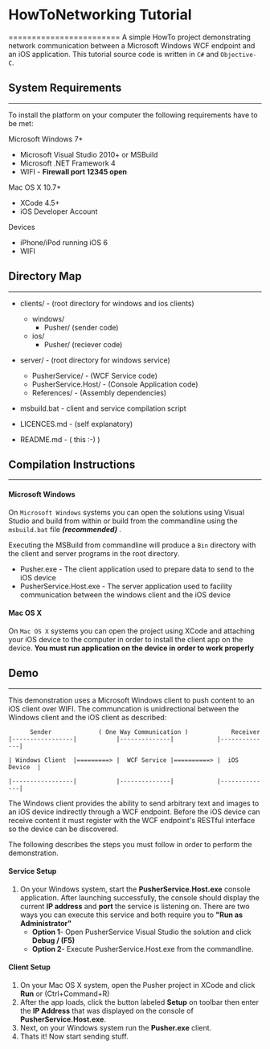 # HowToNetworking Tutorial
========================
A simple HowTo project demonstrating network communication between a Microsoft Windows WCF endpoint and an iOS application. This tutorial source code is written in `C#` and `Objective-C`.


## System Requirements
----------------------

To install the platform on your computer the following requirements have to be met:

Microsoft Windows 7+

* Microsoft Visual Studio 2010+ or MSBuild
* Microsoft .NET Framework 4
* WIFI - __Firewall port 12345 open__

Mac OS X 10.7+

* XCode 4.5+
* iOS Developer Account

Devices

* iPhone/iPod running iOS 6
* WIFI 


## Directory Map
----------------

* clients/ - (root directory for windows and ios clients)
	
	* windows/ 
		* Pusher/ (sender code)
	* ios/
		* Pusher/ (reciever code)		
* server/ - (root directory for windows service) 
	
	* PusherService/ - (WCF Service code)
	* PusherService.Host/ - (Console Application code)
	* References/ - (Assembly dependencies)
* msbuild.bat - client and service compilation script
* LICENCES.md - (self explanatory)
* README.md - ( this :-) )


## Compilation Instructions
---------------------------

#### Microsoft Windows

On `Microsoft Windows` systems you can open the solutions using Visual Studio and build from within or build from the commandline using the `msbuild.bat` file **_(recommended)_** .



Executing the MSBuild from commandline will produce a `Bin` directory with the client and server programs in the root directory.

* Pusher.exe - The client application used to prepare data to send to the iOS device
* PusherService.Host.exe - The server application used to facility communication between the windows client and the iOS device

#### Mac OS X

On `Mac OS X` systems you can open the project using XCode and attaching your iOS device to the computer in order to install the client app on the device. __You must run application on the device in order to work properly__


## Demo
-------
This demonstration uses a Microsoft Windows client to push content to an iOS client over WIFI. The communcation is unidirectional between the Windows client and the iOS client as described:


		  Sender			 ( One Way Communication )            Receiver
	|-----------------|           |--------------|            |--------------|
											
	| Windows Client  |=========> |  WCF Service |==========> |  iOS Device  | 
	
	|-----------------|			  |--------------|            |--------------|


The Windows client provides the ability to send arbitrary text and images to an iOS device indirectly through a WCF endpoint. Before the iOS device can receive content it must register with the WCF endpoint's RESTful interface so the device can be discovered. 

The following describes the steps you must follow in order to perform the demonstration. 

#### Service Setup

1. On your Windows system, start the **PusherService.Host.exe** console application. After launching successfully, the console should display the current **IP address** and **port** the service is listening on. There are two ways you can execute this service and both require you to **"Run as Administrator"**
	* **Option 1**- Open PusherService Visual Studio the solution and click **Debug / (F5)**
	* **Option 2**- Execute PusherService.Host.exe from the commandline.

#### Client Setup


1. On your Mac OS X system, open the Pusher project in XCode and click **Run** or (Ctrl+Command+R)
2. After the app loads, click the button labeled **Setup** on toolbar then enter the **IP Address** that was displayed on the console of **PusherService.Host.exe**.
3. Next, on your Windows system run the **Pusher.exe** client.
4. Thats it! Now start sending stuff.












